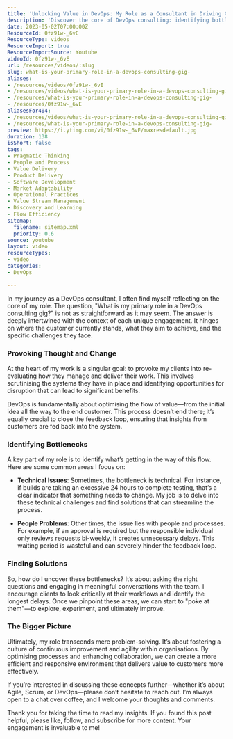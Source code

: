 ```yaml
---
title: 'Unlocking Value in DevOps: My Role as a Consultant in Driving Change and Overcoming Bottlenecks'
description: 'Discover the core of DevOps consulting: identifying bottlenecks, optimising workflows, and fostering a culture of continuous improvement. Join the conversation!'
date: 2023-05-02T07:00:00Z
ResourceId: 0fz91w-_6vE
ResourceType: videos
ResourceImport: true
ResourceImportSource: Youtube
videoId: 0fz91w-_6vE
url: /resources/videos/:slug
slug: what-is-your-primary-role-in-a-devops-consulting-gig-
aliases:
- /resources/videos/0fz91w-_6vE
- /resources/videos/what-is-your-primary-role-in-a-devops-consulting-gig-
- /resources/what-is-your-primary-role-in-a-devops-consulting-gig-
- /resources/0fz91w-_6vE
aliasesFor404:
- /resources/videos/what-is-your-primary-role-in-a-devops-consulting-gig-
- /resources/what-is-your-primary-role-in-a-devops-consulting-gig-
preview: https://i.ytimg.com/vi/0fz91w-_6vE/maxresdefault.jpg
duration: 138
isShort: false
tags:
- Pragmatic Thinking
- People and Process
- Value Delivery
- Product Delivery
- Software Development
- Market Adaptability
- Operational Practices
- Value Stream Management
- Discovery and Learning
- Flow Efficiency
sitemap:
  filename: sitemap.xml
  priority: 0.6
source: youtube
layout: video
resourceTypes:
- video
categories:
- DevOps

---
```

In my journey as a DevOps consultant, I often find myself reflecting on the core of my role. The question, "What is my primary role in a DevOps consulting gig?" is not as straightforward as it may seem. The answer is deeply intertwined with the context of each unique engagement. It hinges on where the customer currently stands, what they aim to achieve, and the specific challenges they face.

### Provoking Thought and Change

At the heart of my work is a singular goal: to provoke my clients into re-evaluating how they manage and deliver their work. This involves scrutinising the systems they have in place and identifying opportunities for disruption that can lead to significant benefits. 

DevOps is fundamentally about optimising the flow of value—from the initial idea all the way to the end customer. This process doesn’t end there; it’s equally crucial to close the feedback loop, ensuring that insights from customers are fed back into the system. 

### Identifying Bottlenecks

A key part of my role is to identify what’s getting in the way of this flow. Here are some common areas I focus on:

- **Technical Issues**: Sometimes, the bottleneck is technical. For instance, if builds are taking an excessive 24 hours to complete testing, that’s a clear indicator that something needs to change. My job is to delve into these technical challenges and find solutions that can streamline the process.

- **People Problems**: Other times, the issue lies with people and processes. For example, if an approval is required but the responsible individual only reviews requests bi-weekly, it creates unnecessary delays. This waiting period is wasteful and can severely hinder the feedback loop. 

### Finding Solutions

So, how do I uncover these bottlenecks? It’s about asking the right questions and engaging in meaningful conversations with the team. I encourage clients to look critically at their workflows and identify the longest delays. Once we pinpoint these areas, we can start to "poke at them"—to explore, experiment, and ultimately improve.

### The Bigger Picture

Ultimately, my role transcends mere problem-solving. It’s about fostering a culture of continuous improvement and agility within organisations. By optimising processes and enhancing collaboration, we can create a more efficient and responsive environment that delivers value to customers more effectively.

If you’re interested in discussing these concepts further—whether it’s about Agile, Scrum, or DevOps—please don’t hesitate to reach out. I’m always open to a chat over coffee, and I welcome your thoughts and comments. 

Thank you for taking the time to read my insights. If you found this post helpful, please like, follow, and subscribe for more content. Your engagement is invaluable to me!
